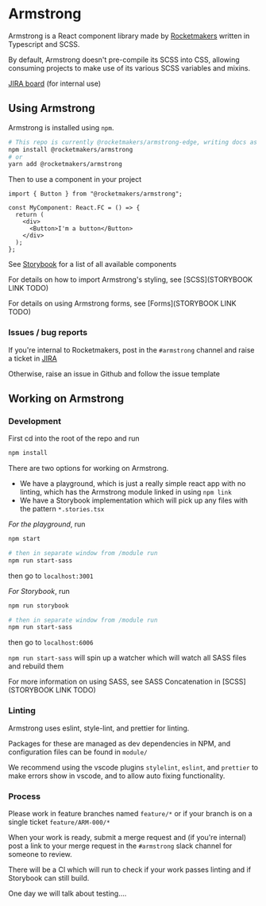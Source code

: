 # Armstrong

Armstrong is a React component library made by [Rocketmakers](rocketmakers.com/) written in Typescript and SCSS.

By default, Armstrong doesn't pre-compile its SCSS into CSS, allowing consuming projects to make use of its various SCSS variables and mixins.

[JIRA board](https://rocketmakers.atlassian.net/jira/software/projects/ARM/boards/154) (for internal use)

## Using Armstrong

Armstrong is installed using `npm`.

```bash
# This repo is currently @rocketmakers/armstrong-edge, writing docs as if deployed as main armstrong package
npm install @rocketmakers/armstrong
# or
yarn add @rocketmakers/armstrong
```

Then to use a component in your project

```tsx
import { Button } from "@rocketmakers/armstrong";

const MyComponent: React.FC = () => {
  return (
    <div>
      <Button>I'm a button</Button>
    </div>
  );
};
```

See [Storybook](todo.com) for a list of all available components

For details on how to import Armstrong's styling, see [SCSS](STORYBOOK LINK TODO)

For details on using Armstrong forms, see [Forms](STORYBOOK LINK TODO)

### Issues / bug reports

If you're internal to Rocketmakers, post in the `#armstrong` channel and raise a ticket in [JIRA](https://rocketmakers.atlassian.net/jira/software/projects/ARM/boards/154)

Otherwise, raise an issue in Github and follow the issue template

## Working on Armstrong

### Development

First cd into the root of the repo and run

```sh
npm install
```

There are two options for working on Armstrong.

- We have a playground, which is just a really simple react app with no linting, which has the Armstrong module linked in using `npm link`
- We have a Storybook implementation which will pick up any files with the pattern `*.stories.tsx`

_For the playground_, run

```sh
npm start

# then in separate window from /module run
npm run start-sass
```

then go to `localhost:3001`

_For Storybook_, run

```sh
npm run storybook

# then in separate window from /module run
npm run start-sass
```

then go to `localhost:6006`

`npm run start-sass` will spin up a watcher which will watch all SASS files and rebuild them

For more information on using SASS, see SASS Concatenation in [SCSS](STORYBOOK LINK TODO)

### Linting

Armstrong uses eslint, style-lint, and prettier for linting.

Packages for these are managed as dev dependencies in NPM, and configuration files can be found in `module/`

We recommend using the vscode plugins `stylelint`, `eslint`, and `prettier` to make errors show in vscode, and to allow auto fixing functionality.

### Process

Please work in feature branches named `feature/*` or if your branch is on a single ticket `feature/ARM-000/*`

When your work is ready, submit a merge request and (if you're internal) post a link to your merge request in the `#armstrong` slack channel for someone to review.

There will be a CI which will run to check if your work passes linting and if Storybook can still build.

One day we will talk about testing....
